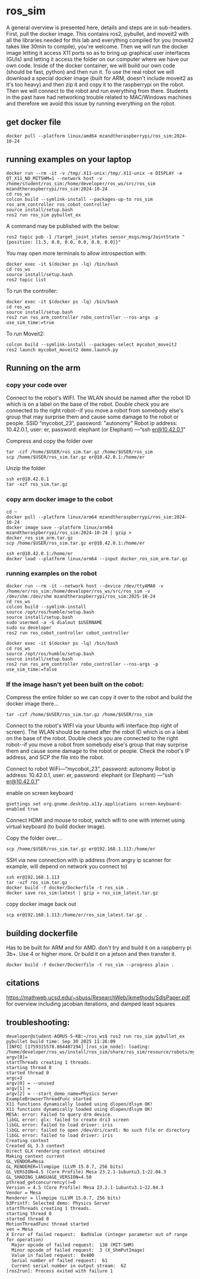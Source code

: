 # ros_sim

A general overview is presented here, details and steps are in sub-headers. First, pull the docker image. This contains ros2, pybullet, and moveit2 with all the libraries needed for this lab and everything compiled for you (moveit2 takes like 30min to compile), you're welcome. Then we will run the docker image letting it access X11 ports so as to bring up graphical user interfaces (GUIs) and letting it access the folder on our computer where we have our own code. Inside of the docker container, we will build our own code (should be fast, python) and then run it. To use the real robot we will download a special docker image (built for ARM, doesn't include moveit2 as it's too heavy) and then zip it and copy it to the raspberrypi on the robot. Then we will connect to the robot and run everything from there. Students in the past have had networking trouble related to MAC/Windows machines and therefore we avoid this issue by running everything on the robot.

## get docker file

```
docker pull --platform linux/amd64 mzandtheraspberrypi/ros_sim:2024-10-24
```

## running examples on your laptop

```
docker run --rm -it -v /tmp/.X11-unix:/tmp/.X11-unix -e DISPLAY -e QT_X11_NO_MITSHM=1 --network host -v /home/student/ros_sim:/home/developer/ros_ws/src/ros_sim mzandtheraspberrypi/ros_sim:2024-10-24
cd ros_ws
colcon build --symlink-install --packages-up-to ros_sim ros_arm_controller ros_cobot_controller
source install/setup.bash
ros2 run ros_sim pybullet_ex
```

A command may be published with the below:
```
ros2 topic pub -1 /target_joint_states sensor_msgs/msg/JointState "{position: [1.5, 0.0, 0.0, 0.0, 0.0, 0.0]}"
```

You may open more terminals to allow introspection with:
```
docker exec -it $(docker ps -lq) /bin/bash
cd ros_ws
source install/setup.bash
ros2 topic list
```

To run the controller:

```
docker exec -it $(docker ps -lq) /bin/bash
cd ros_ws
source install/setup.bash
ros2 run ros_arm_controller robo_controller --ros-args -p use_sim_time:=true
```

To run Moveit2:
```
colcon build --symlink-install --packages-select mycobot_moveit2
ros2 launch mycobot_moveit2 demo.launch.py
```

## Running on the arm

### copy your code over

Connect to the robot's WIFI. The WLAN should be named after the robot ID which is on a label on the base of the robot. Double check you are connected to the right robot--if you move a robot from somebody else's group that may surprise them and cause some damage to the robot or people.  SSID “mycobot_23”, password: "autonomy"
Robot ip address: 10.42.0.1, user: er, password: elephant (or Elephant) —“ssh er@10.42.0.1”

Compress and copy the folder over
```
tar -czf /home/$USER/ros_sim.tar.gz /home/$USER/ros_sim
scp /home/$USER/ros_sim.tar.gz er@10.42.0.1:/home/er
```

Unzip the folder
```
ssh er@10.42.0.1
tar -xzf ros_sim.tar.gz
```

### copy arm docker image to the cobot

```
cd ~
docker pull --platform linux/arm64 mzandtheraspberrypi/ros_sim:2024-10-24
docker image save --platform linux/arm64 mzandtheraspberrypi/ros_sim:2024-10-24 | gzip > docker_ros_sim_arm.tar.gz
scp /home/$USER/ros_sim.tar.gz er@10.42.0.1:/home/er
```
```
ssh er@10.42.0.1:/home/er
docker load --platform linux/arm64 --input docker_ros_sim_arm.tar.gz
```


### running examples on the robot

```
docker run --rm -it --network host --device /dev/ttyAMA0 -v /home/er/ros_sim:/home/developer/ros_ws/src/ros_sim -v /dev/shm:/dev/shm mzandtheraspberrypi/ros_sim:2025-10-24
cd ros_ws
colcon build --symlink-install
source /opt/ros/humble/setup.bash
source install/setup.bash
sudo usermod -a -G dialout $USERNAME
sudo su developer
ros2 run ros_cobot_controller cobot_controller
```

```
docker exec -it $(docker ps -lq) /bin/bash
cd ros_ws
source /opt/ros/humble/setup.bash
source install/setup.bash
ros2 run ros_arm_controller robo_controller --ros-args -p use_sim_time:=false
```


### If the image hasn't yet been built on the cobot:
Compress the entire folder so we can copy it over to the robot and build the docker image there...

```
tar -czf /home/$USER/ros_sim.tar.gz /home/$USER/ros_sim
```

Connect to the robot's WIFI via your Ubuntu wifi interface (top right of screen). The WLAN should be named after the robot ID which is on a label on the base of the robot. Double check you are connected to the right robot--if you move a robot from somebody else's group that may surprise them and cause some damage to the robot or people. Check the robot's IP address, and SCP the file into the robot.

Connect to robot WiFi—“mycobot_23”, password: autonomy
Robot ip address: 10.42.0.1, user: er, password: elephant (or Elephant) —“ssh er@10.42.0.1”

enable on screen keyboard
```
gsettings set org.gnome.desktop.a11y.applications screen-keyboard-enabled true
```

Connect HDMI and mouse to robot, switch wifi to one with internet using virtual keyboard (to build docker image).

Copy the folder over....
```
scp /home/$USER/ros_sim.tar.gz er@192.168.1.113:/home/er
```

SSH via new connection with ip address (from angry ip scanner for example, will depend on network you connect to)
```
ssh er@192.168.1.113
tar -xzf ros_sim.tar.gz
docker build -f docker/Dockerfile -t ros_sim .
docker save ros_sim:latest | gzip > ros_sim_latest.tar.gz
```

copy docker image back out
```
scp er@192.168.1.113:/home/er/ros_sim_latest.tar.gz .
```


## building dockerfile

Has to be built for ARM and for AMD. don't try and build it on a raspberry pi 3b+. Use 4 or higher more. Or build it on a jetson and then transfer it.

```
docker build -f docker/Dockerfile -t ros_sim --progress plain .
```

## citations

https://mathweb.ucsd.edu/~sbuss/ResearchWeb/ikmethods/SdlsPaper.pdf for overview including jacobian iterations, and damped least squares

## troubleshooting:

```
developer@student-AORUS-5-KB:~/ros_ws$ ros2 run ros_sim pybullet_ex 
pybullet build time: Sep 30 2025 11:26:09
[INFO] [1759315578.864487194] [ros_sim_node]: loading: /home/developer/ros_ws/install/ros_sim/share/ros_sim/resource/robots/mycobot_280_pi/mycobot_280_pi_mod.urdf
argv[0]=
startThreads creating 1 threads.
starting thread 0
started thread 0 
argc=3
argv[0] = --unused
argv[1] = 
argv[2] = --start_demo_name=Physics Server
ExampleBrowserThreadFunc started
X11 functions dynamically loaded using dlopen/dlsym OK!
X11 functions dynamically loaded using dlopen/dlsym OK!
MESA: error: Failed to query drm device.
libGL error: glx: failed to create dri3 screen
libGL error: failed to load driver: iris
libGL error: failed to open /dev/dri/card1: No such file or directory
libGL error: failed to load driver: iris
Creating context
Created GL 3.3 context
Direct GLX rendering context obtained
Making context current
GL_VENDOR=Mesa
GL_RENDERER=llvmpipe (LLVM 15.0.7, 256 bits)
GL_VERSION=4.5 (Core Profile) Mesa 23.2.1-1ubuntu3.1~22.04.3
GL_SHADING_LANGUAGE_VERSION=4.50
pthread_getconcurrency()=0
Version = 4.5 (Core Profile) Mesa 23.2.1-1ubuntu3.1~22.04.3
Vendor = Mesa
Renderer = llvmpipe (LLVM 15.0.7, 256 bits)
b3Printf: Selected demo: Physics Server
startThreads creating 1 threads.
starting thread 0
started thread 0 
MotionThreadFunc thread started
ven = Mesa
X Error of failed request:  BadValue (integer parameter out of range for operation)
  Major opcode of failed request:  130 (MIT-SHM)
  Minor opcode of failed request:  3 (X_ShmPutImage)
  Value in failed request:  0x400
  Serial number of failed request:  61
  Current serial number in output stream:  62
[ros2run]: Process exited with failure 1
```